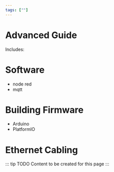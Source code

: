 ```yaml
---
tags: [""]
---
```

# Advanced Guide
 Includes:

# Software
 - node red
 - mqtt

# Building Firmware
 - Arduino
 - PlatformIO

# Ethernet Cabling

::: tip TODO
Content to be created for this page
:::

